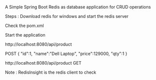 A Simple Spring Boot Redis as database application for CRUD operations

Steps : Download redis for windows and start the redis server

Check the pom.xml

Start the application

http://localhost:8080/api/product

POST
{
  "id":1, 
"name":"Dell Laptop",
"price":129000,
"qty":1
}

http://localhost:8080/api/product
GET

Note : RedisInsight is the redis client to check 